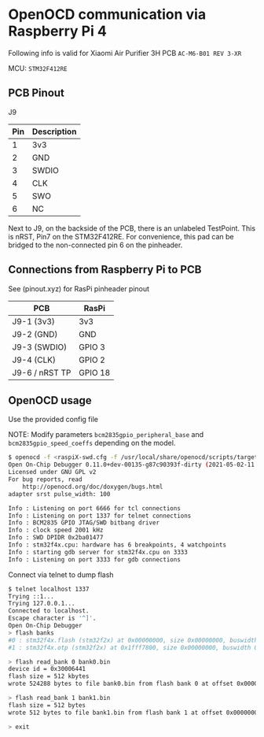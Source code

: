 # OpenOCD communication via Raspberry Pi 4

Following info is valid for Xiaomi Air Purifier 3H PCB `AC-M6-B01 REV 3-XR`

MCU: `STM32F412RE`

## PCB Pinout

J9

| Pin | Description |
|-----|-------------|
|   1 |         3v3 |
|   2 |         GND |
|   3 |       SWDIO |
|   4 |         CLK |
|   5 |         SWO |
|   6 |          NC |

Next to J9, on the backside of the PCB, there is an unlabeled TestPoint.
This is nRST, Pin7 on the STM32F412RE.
For convenience, this pad can be bridged to the non-connected pin 6 on the pinheader.

## Connections from Raspberry Pi to PCB

See (pinout.xyz) for RasPi pinheader pinout

| PCB            | RasPi   |
| -------------- | ------- |
| J9-1 (3v3)     | 3v3     |
| J9-2 (GND)     | GND     |
| J9-3 (SWDIO)   | GPIO 3  |
| J9-4 (CLK)     | GPIO 2  |
| J9-6 / nRST TP | GPIO 18 |

## OpenOCD usage

Use the provided config file

NOTE: Modify parameters `bcm2835gpio_peripheral_base` and `bcm2835gpio_speed_coeffs` depending on the model.

```sh
$ openocd -f <raspiX-swd.cfg -f /usr/local/share/openocd/scripts/target/stm32f4x.cfg
Open On-Chip Debugger 0.11.0+dev-00135-g87c90393f-dirty (2021-05-02-11:44)
Licensed under GNU GPL v2
For bug reports, read
	http://openocd.org/doc/doxygen/bugs.html
adapter srst pulse_width: 100

Info : Listening on port 6666 for tcl connections
Info : Listening on port 1337 for telnet connections
Info : BCM2835 GPIO JTAG/SWD bitbang driver
Info : clock speed 2001 kHz
Info : SWD DPIDR 0x2ba01477
Info : stm32f4x.cpu: hardware has 6 breakpoints, 4 watchpoints
Info : starting gdb server for stm32f4x.cpu on 3333
Info : Listening on port 3333 for gdb connections
```

Connect via telnet to dump flash

```sh
$ telnet localhost 1337
Trying ::1...
Trying 127.0.0.1...
Connected to localhost.
Escape character is '^]'.
Open On-Chip Debugger
> flash banks
#0 : stm32f4x.flash (stm32f2x) at 0x00000000, size 0x00000000, buswidth 0, chipwidth 0
#1 : stm32f4x.otp (stm32f2x) at 0x1fff7800, size 0x00000000, buswidth 0, chipwidth 0

> flash read_bank 0 bank0.bin
device id = 0x30006441
flash size = 512 kbytes
wrote 524288 bytes to file bank0.bin from flash bank 0 at offset 0x00000000 in 1.733110s (295.423 KiB/s)

> flash read_bank 1 bank1.bin
flash size = 512 bytes
wrote 512 bytes to file bank1.bin from flash bank 1 at offset 0x00000000 in 0.007722s (64.750 KiB/s)

> exit
```
